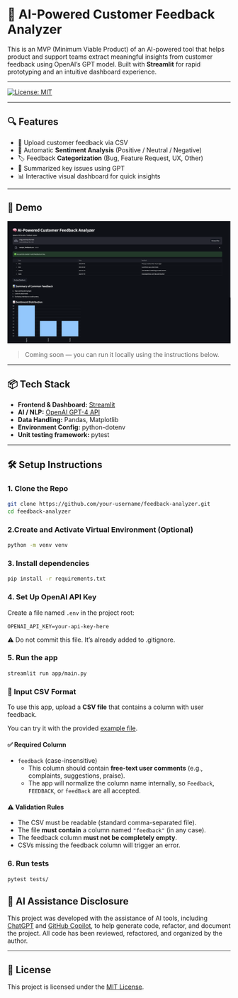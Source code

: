 # 🧠 AI-Powered Customer Feedback Analyzer

This is an MVP (Minimum Viable Product) of an AI-powered tool that helps product and support teams extract meaningful insights from customer feedback using OpenAI’s GPT model. Built with **Streamlit** for rapid prototyping and an intuitive dashboard experience.

---

[![License: MIT](https://img.shields.io/badge/License-MIT-yellow.svg)](./LICENSE)

---

## 🔍 Features

- 📁 Upload customer feedback via CSV
- 🤖 Automatic **Sentiment Analysis** (Positive / Neutral / Negative)
- 🏷️ Feedback **Categorization** (Bug, Feature Request, UX, Other)
- 🧠 Summarized key issues using GPT
- 📊 Interactive visual dashboard for quick insights

---


## 🚀 Demo

![App Demo](resources/demo-screenshot.png)

> Coming soon — you can run it locally using the instructions below.

---

## 📦 Tech Stack

- **Frontend & Dashboard:** [Streamlit](https://streamlit.io/)
- **AI / NLP:** [OpenAI GPT-4 API](https://platform.openai.com/)
- **Data Handling:** Pandas, Matplotlib
- **Environment Config:** python-dotenv
- **Unit testing framework:** pytest

---

## 🛠️ Setup Instructions

### 1. Clone the Repo

```bash
git clone https://github.com/your-username/feedback-analyzer.git
cd feedback-analyzer
```

### 2.Create and Activate Virtual Environment (Optional)

```bash
python -m venv venv
```

### 3. Install dependencies

```bash
pip install -r requirements.txt
```

### 4. Set Up OpenAI API Key

Create a file named `.env` in the project root:

```env
OPENAI_API_KEY=your-api-key-here
```

⚠️ Do not commit this file. It’s already added to .gitignore.

### 5. Run the app

```bash
streamlit run app/main.py
```

### 📄 Input CSV Format

To use this app, upload a **CSV file** that contains a column with user feedback.

You can try it with the provided [example file](resources/sample_feedbacks.csv).

#### ✅ Required Column

- `feedback` (case-insensitive)
  - This column should contain **free-text user comments** (e.g., complaints, suggestions, praise).
  - The app will normalize the column name internally, so `Feedback`, `FEEDBACK`, or `feedBack` are all accepted.

#### ⚠️ Validation Rules

- The CSV must be readable (standard comma-separated file).
- The file **must contain** a column named `"feedback"` (in any case).
- The feedback column **must not be completely empty**.
- CSVs missing the feedback column will trigger an error.

### 6. Run tests

```bash
pytest tests/
```


## 🤖 AI Assistance Disclosure

This project was developed with the assistance of AI tools, including [ChatGPT](https://openai.com/chatgpt) and [GitHub Copilot](https://github.com/features/copilot), to help generate code, refactor, and document the project. All code has been reviewed, refactored, and organized by the author.

---

## 📄 License

This project is licensed under the [MIT License](./LICENSE).
